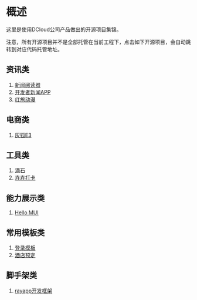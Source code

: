 # 概述
这里是使用DCloud公司产品做出的开源项目集锦。

注意，所有开源项目并不是全部托管在当前工程下，点击如下开源项目，会自动跳转到对应代码托管地址。

## 资讯类
1. [新闻阅读器](https://github.com/dcloudio/casecode/tree/master/reader)   
2. [开发者新闻APP](https://github.com/xland/DeveloperNews)
3. [红旅动漫](https://github.com/tomoya92/hltmapp-mui)

## 电商类
1. [灰狐E3](https://github.com/huihoo/e3-h5)  

## 工具类
1. [滴石](http://git.oschina.net/uikoo9/uikoo9-dishi)
2. [卉卉打卡](https://github.com/0312birdzhang/huihuisignin)

## 能力展示类
1. [Hello MUI](https://github.com/dcloudio/mui/tree/master/examples/hello-mui)

## 常用模板类
1. [登录模板](https://github.com/dcloudio/mui/tree/master/examples/login)
2. [酒店预定](https://github.com/dcloudio/casecode/tree/master/hotel)

## 脚手架类
1. [rayapp开发框架](https://github.com/dailc/hybrid_dcloud_rayapp)
